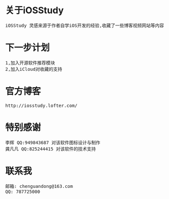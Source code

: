 # 关于iOSStudy
<pre>
iOSStudy 灵感来源于作者自学iOS开发的经验,收藏了一些博客视频网站等内容,希望可以帮助初学者找到更好的学习资源,作者也会不断的更新完善软件和内容,如果本软件对您的学习有所帮助欢迎到评分界面深深地点个赞,您的支持将是我前进的动力↖(^ω^)↗
</pre>
# 下一步计划
<pre>
1,加入开源软件推荐模块
2,加入iCloud对收藏的支持
</pre>

# 官方博客
<pre>http://iosstudy.lofter.com/</pre>

# 特别感谢

<pre>
李辉 QQ:949843687 对该软件图标设计与制作
龚凡凡 QQ:825244415 对该软件的技术支持
</pre>

# 联系我
<pre>
邮箱: chenguandong@163.com
QQ: 787725000
</pre>